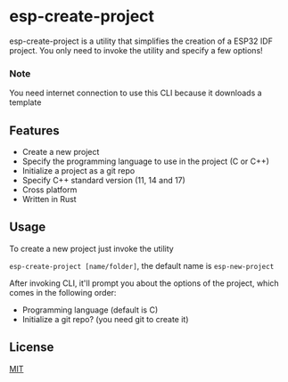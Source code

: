 
# esp-create-project

esp-create-project is a utility that simplifies the creation of a ESP32 IDF
project. You only need to invoke the utility and specify a few options!

### Note
You need internet connection to use this CLI because it downloads a template

## Features

- Create a new project
- Specify the programming language to use in the project (C or C++)
- Initialize a project as a git repo
- Specify C++ standard version (11, 14 and 17)
- Cross platform
- Written in Rust

## Usage

To create a new project just invoke the utility

`esp-create-project [name/folder]`, the default name is `esp-new-project`

After invoking CLI, it'll prompt you about the options of the project, which comes in the following order:

* Programming language (default is C)
* Initialize a git repo? (you need git to create it)

## License

[MIT](https://choosealicense.com/licenses/mit/)

  
